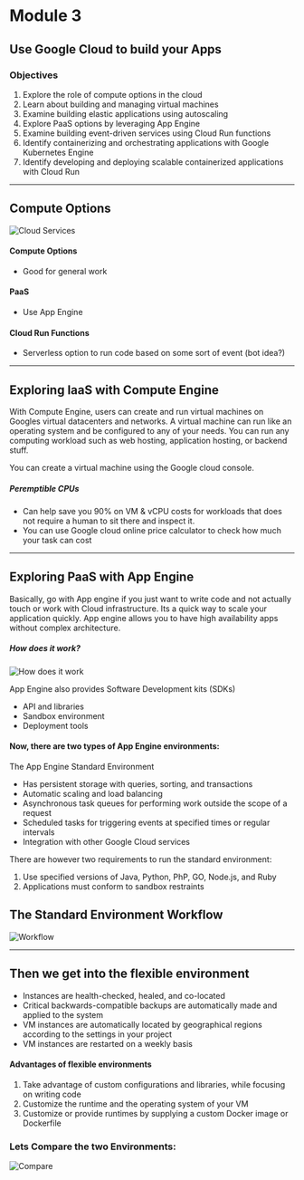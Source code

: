 # Module 3

## Use Google Cloud to build your Apps 

### Objectives
1. Explore the role of compute options in the cloud
2. Learn about building and managing virtual machines
3. Examine building elastic applications using autoscaling
4. Explore PaaS options by leveraging App Engine
5. Examine building event-driven services using Cloud Run functions
6. Identify containerizing and orchestrating applications with Google Kubernetes Engine
7. Identify developing and deploying scalable containerized applications with Cloud Run

-----------------------------------------------------------------------------------------------------------------------------

## Compute Options
![Cloud Services](https://i.imgur.com/BgCy3IW.png)


#### Compute Options
- Good for general work

#### PaaS
- Use App Engine

#### Cloud Run Functions
- Serverless option to run code based on some sort of event (bot idea?)

-----------------------------------------------------------------------------------------------------------------------------

## Exploring IaaS with Compute Engine

With Compute Engine, users can create and run virtual machines on Googles virtual datacenters and networks.
A virtual machine can run like an operating system and be configured to any of your needs. 
You can run any computing workload such as web hosting, application hosting, or backend stuff.

You can create a virtual machine using the Google cloud console. 

##### Peremptible CPUs
- Can help save you 90% on VM & vCPU costs for workloads that does not require a human to sit there and inspect it.
- You can use Google cloud online price calculator to check how much your task can cost

-----------------------------------------------------------------------------------------------------------------------------

## Exploring PaaS with App Engine

Basically, go with App engine if you just want to write code and not actually touch or work with Cloud infrastructure. Its a quick way to scale your application quickly. App engine allows you to have high availability apps without complex architecture. 

##### How does it work?

![How does it work](https://i.imgur.com/FjnibnF.png)

App Engine also provides Software Development kits (SDKs)
- API and libraries
- Sandbox environment
- Deployment tools

#### Now, there are two types of App Engine environments:
The App Engine Standard Environment
- Has persistent storage with queries, sorting, and transactions
- Automatic scaling and load balancing
- Asynchronous task queues for performing work outside the scope of a request
- Scheduled tasks for triggering events at specified times or regular intervals
- Integration with other Google Cloud services

There are however two requirements to run the standard environment: 
1. Use specified versions of Java, Python, PhP, GO, Node.js, and Ruby
2. Applications must conform to sandbox restraints

## The Standard Environment Workflow

![Workflow](https://i.imgur.com/qej3zhZ.png)

-------------------------------------------------------------------------------------------------------------------------------

## Then we get into the flexible environment
- Instances are health-checked, healed, and co-located
- Critical backwards-compatible backups are automatically made and applied to the system
- VM instances are automatically located by geographical regions according to the settings in your project
- VM instances are restarted on a weekly basis

#### Advantages of flexible environments
1. Take advantage of custom configurations and libraries, while focusing on writing code
2. Customize the runtime and the operating system of your VM
3. Customize or provide runtimes by supplying a custom Docker image or Dockerfile

### Lets Compare the two Environments:

![Compare](https://i.imgur.com/89R2FM4.png)












